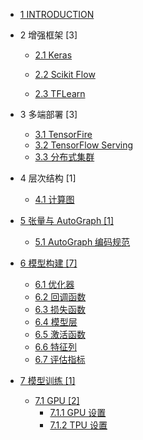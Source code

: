   - [1 INTRODUCTION](/INTRODUCTION.md)
  - 2 增强框架 [3]
    - [2.1 Keras](/增强框架/Keras/README.md)
      
    - [2.2 Scikit Flow](/增强框架/Scikit%20Flow/README.md)
      
    - [2.3 TFLearn](/增强框架/TFLearn/README.md)
      
  - 3 多端部署 [3]
    - [3.1 TensorFire](/多端部署/TensorFire.md)
    - [3.2 TensorFlow Serving](/多端部署/TensorFlow%20Serving.md)
    - [3.3 分布式集群](/多端部署/分布式集群.md)
  - 4 层次结构 [1]
    - [4.1 计算图](/层次结构/计算图.md)
  - [5 张量与 AutoGraph [1]](/张量与%20AutoGraph/README.md)
    - [5.1 AutoGraph 编码规范](/张量与%20AutoGraph/AutoGraph%20编码规范.md)
  - [6 模型构建 [7]](/模型构建/README.md)
    - [6.1 优化器](/模型构建/优化器.md)
    - [6.2 回调函数](/模型构建/回调函数.md)
    - [6.3 损失函数](/模型构建/损失函数.md)
    - [6.4 模型层](/模型构建/模型层.md)
    - [6.5 激活函数](/模型构建/激活函数.md)
    - [6.6 特征列](/模型构建/特征列.md)
    - [6.7 评估指标](/模型构建/评估指标.md)
  - [7 模型训练 [1]](/模型训练/README.md)
    - [7.1 GPU [2]](/模型训练/GPU/README.md)
      - [7.1.1 GPU 设置](/模型训练/GPU/GPU%20设置.md)
      - [7.1.2 TPU 设置](/模型训练/GPU/TPU%20设置.md)
